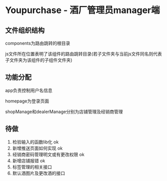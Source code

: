 # Youpurchase - 酒厂管理员manager端

## 文件组织结构

components为路由跳转的根目录

js文件所在位置表明了该组件的路由跳转目录(若子文件夹与当前js文件同名则代表子文件夹为该组件的子组件文件夹)

## 功能分配

app负责控制用户名信息

homepage为登录页面

shopManage和dealerManage分别为店铺管理及经销商管理


## 待做

1. 检验输入的函数lib化 ok
2. 新增推送页面如何实现  ok
3. 经销商密码管理明文或有更改权限 ok
4. 新增店铺报错 ok
5. 标签管理的相关接口 
6. 默认酒图片及更改酒的接口 